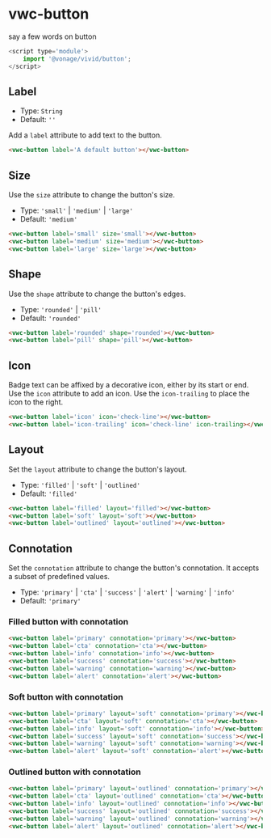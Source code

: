 # vwc-button

say a few words on button

```js
<script type='module'>
    import '@vonage/vivid/button';
</script>
```

## Label

- Type: `String`
- Default: `''`

Add a `label` attribute to add text to the button.

```html preview
<vwc-button label='A default button'></vwc-button>
```

## Size

Use the `size` attribute to change the button's size.

- Type: `'small'` | `'medium'` | `'large'`
- Default: `'medium'`


```html preview
<vwc-button label='small' size='small'></vwc-button>
<vwc-button label='medium' size='medium'></vwc-button>
<vwc-button label='large' size='large'></vwc-button>
```

## Shape

Use the `shape` attribute to change the button's edges.

- Type: `'rounded'` | `'pill'`
- Default: `'rounded'`

```html preview
<vwc-button label='rounded' shape='rounded'></vwc-button>
<vwc-button label='pill' shape='pill'></vwc-button>
```

## Icon

Badge text can be affixed by a decorative icon, either by its start or end. 
Use the `icon` attribute to add an icon. Use the `icon-trailing` to place the icon to the right.

```html preview
<vwc-button label='icon' icon='check-line'></vwc-button>
<vwc-button label='icon-trailing' icon='check-line' icon-trailing></vwc-button>
```

## Layout

Set the `layout` attribute to change the button's layout.

- Type: `'filled'` | `'soft'` | `'outlined'`
- Default: `'filled'`

```html preview
<vwc-button label='filled' layout='filled'></vwc-button>
<vwc-button label='soft' layout='soft'></vwc-button>
<vwc-button label='outlined' layout='outlined'></vwc-button>
```

## Connotation

Set the `connotation` attribute to change the button's connotation.
It accepts a subset of predefined values.

- Type: `'primary'` | `'cta'` | `'success'` | `'alert'` | `'warning'` | `'info'`
- Default: `'primary'`

### Filled button with connotation

```html preview
<vwc-button label='primary' connotation='primary'></vwc-button>
<vwc-button label='cta' connotation='cta'></vwc-button>
<vwc-button label='info' connotation='info'></vwc-button>
<vwc-button label='success' connotation='success'></vwc-button>
<vwc-button label='warning' connotation='warning'></vwc-button>
<vwc-button label='alert' connotation='alert'></vwc-button>
```

### Soft button with connotation

```html preview
<vwc-button label='primary' layout='soft' connotation='primary'></vwc-button>
<vwc-button label='cta' layout='soft' connotation='cta'></vwc-button>
<vwc-button label='info' layout='soft' connotation='info'></vwc-button>
<vwc-button label='success' layout='soft' connotation='success'></vwc-button>
<vwc-button label='warning' layout='soft' connotation='warning'></vwc-button>
<vwc-button label='alert' layout='soft' connotation='alert'></vwc-button>
```

### Outlined button with connotation

```html preview
<vwc-button label='primary' layout='outlined' connotation='primary'></vwc-button>
<vwc-button label='cta' layout='outlined' connotation='cta'></vwc-button>
<vwc-button label='info' layout='outlined' connotation='info'></vwc-button>
<vwc-button label='success' layout='outlined' connotation='success'></vwc-button>
<vwc-button label='warning' layout='outlined' connotation='warning'></vwc-button>
<vwc-button label='alert' layout='outlined' connotation='alert'></vwc-button>
```